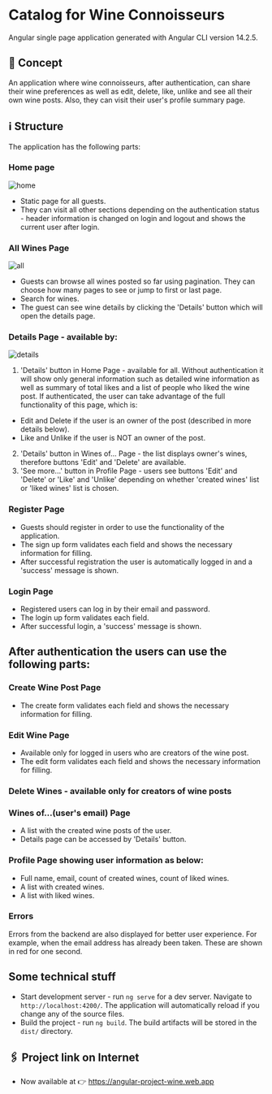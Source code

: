 # Catalog for Wine Connoisseurs
Angular single page application generated with Angular CLI version 14.2.5.
## :speech_balloon: Concept
An application where wine connoisseurs, after authentication, can share their wine preferences as well as edit, delete, like, unlike and see all their own wine posts. Also, they can visit their user's profile summary page. 
## :information_source: Structure
The application has the following parts:
### Home page
![home](https://user-images.githubusercontent.com/102145445/206907516-a0e10634-60eb-4c20-923c-3ac555c07cd8.jpg)
* Static page for all guests.
* They can visit all other sections depending on the authentication status - header information is changed on login and logout and shows the current user after login.
### All Wines Page
![all](https://user-images.githubusercontent.com/102145445/206907921-f47fc6a0-2e05-40b9-acea-b5630f278d2d.jpg)
* Guests can browse all wines posted so far using pagination. They can choose how many pages to see or jump to first or last page.
* Search for wines.
* The guest can see wine details by clicking the 'Details' button which will open the details page.
### Details Page - available by:
![details](https://user-images.githubusercontent.com/102145445/206908370-99030bb8-5511-4ee6-addc-c8337cb11b8c.jpg)
1. 'Details' button in Home Page - available for all. Without authentication it will show only general information such as detailed wine information as well as summary of total likes and a list of people who liked the wine post. If authenticated, the user can take advantage of the full functionality of this page, which is:
* Edit and Delete if the user is an owner of the post (described in more details below).
* Like and Unlike if the user is NOT an owner of the post.
2. 'Details' button in Wines of... Page - the list displays owner's wines, therefore buttons 'Edit' and 'Delete' are available.
3. 'See more...' button in Profile Page - users see buttons 'Edit' and 'Delete' or 'Like' and 'Unlike' depending on whether 'created wines' list or 'liked wines' list is chosen.
### Register Page
* Guests should register in order to use the functionality of the application.
* The sign up form validates each field and shows the necessary information for filling.
* After successful registration the user is automatically logged in and a 'success' message is shown.
### Login Page
* Registered users can log in by their email and password.
* The login up form validates each field.
* After successful login, a 'success' message is shown.

## After authentication the users can use the following parts:
### Create Wine Post Page

* The create form validates each field and shows the necessary information for filling.
### Edit Wine Page
* Available only for logged in users who are creators of the wine post.
* The edit form validates each field and shows the necessary information for filling.
### Delete Wines - available only for creators of wine posts
### Wines of...(user's email) Page
* A list with the created wine posts of the user.
* Details page can be accessed by 'Details' button.
### Profile Page showing user information as below:
* Full name, email, count of created wines, count of liked wines.
* A list with created wines.
* A list with liked wines.
### Errors
Errors from the backend are also displayed for better user experience. For example, when the email address has already been taken. These are shown in red for one second.
## Some technical stuff
* Start development server - run `ng serve` for a dev server. Navigate to `http://localhost:4200/`. The application will automatically reload if you change any of the source files.
* Build the project - run `ng build`. The build artifacts will be stored in the `dist/` directory.

## :paperclips: Project link on Internet
* Now available at :point_right: https://angular-project-wine.web.app




